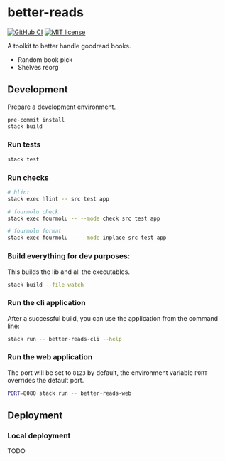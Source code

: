 # better-reads

[![GitHub CI](https://github.com/albertodvp/better-reads/workflows/CI/badge.svg)](https://github.com/albertodvp/better-reads/actions)
[![MIT license](https://img.shields.io/badge/license-MIT-blue.svg)](LICENSE)

A toolkit to better handle goodread books.

- Random book pick
- Shelves reorg

## Development
Prepare a development environment.
```bash
pre-commit install
stack build
```

### Run tests
```bash
stack test
```
### Run checks
```bash
# hlint
stack exec hlint -- src test app

# fourmolu check
stack exec fourmolu -- --mode check src test app

# fourmolu format
stack exec fourmolu -- --mode inplace src test app
```

### Build everything for dev purposes:
This builds the lib and all the executables.
```bash
stack build --file-watch
```

### Run the cli application
After a successful build, you can use the application from the command line:
```bash
stack run -- better-reads-cli --help
```

### Run the web application
The port will be set to `8123` by default, the environment variable `PORT` overrides the default port.
```bash
PORT=8080 stack run -- better-reads-web
```

## Deployment
### Local deployment
TODO
```bash
```
